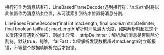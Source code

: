换行符作为消息结束符，LineBasedFrameDecoder遇到换行符：\n或\r\n时将以此位置作为消息结束位置，从可读索引到结束位置将消息分割。

LineBasedFrameDecoder(final int maxLength, final boolean stripDelimiter, final boolean failFast);
maxLength:解析时消息最大长度，如果解析时超过这个长度还没有遇到分隔符，则抛出异常。
stripDelimiter：解析后的消息是否剔除分割符，默认true，剔除。
failFast：如果解析发现数据超过maxLength时立即报错，不等整个数据帧解析完后才报错。
